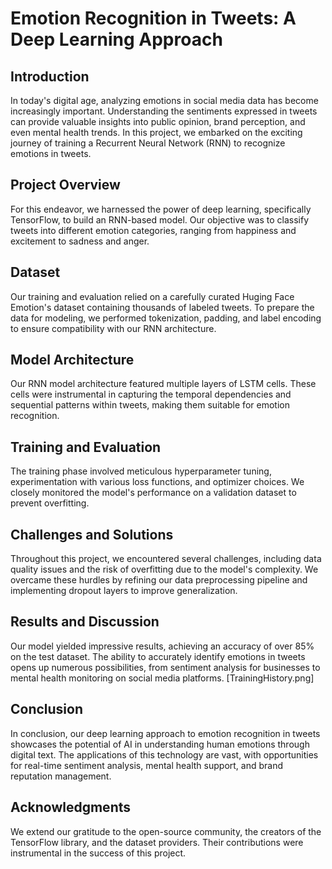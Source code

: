 # Emotion Recognition in Tweets: A Deep Learning Approach

## Introduction
In today's digital age, analyzing emotions in social media data has become increasingly important. Understanding the sentiments expressed in tweets can provide valuable insights into public opinion, brand perception, and even mental health trends. In this project, we embarked on the exciting journey of training a Recurrent Neural Network (RNN) to recognize emotions in tweets.

## Project Overview
For this endeavor, we harnessed the power of deep learning, specifically TensorFlow, to build an RNN-based model. Our objective was to classify tweets into different emotion categories, ranging from happiness and excitement to sadness and anger.

## Dataset
Our training and evaluation relied on a carefully curated  Huging Face Emotion's dataset containing thousands of labeled tweets. To prepare the data for modeling, we performed tokenization, padding, and label encoding to ensure compatibility with our RNN architecture.

## Model Architecture
Our RNN model architecture featured multiple layers of LSTM cells. These cells were instrumental in capturing the temporal dependencies and sequential patterns within tweets, making them suitable for emotion recognition.

## Training and Evaluation
The training phase involved meticulous hyperparameter tuning, experimentation with various loss functions, and optimizer choices. We closely monitored the model's performance on a validation dataset to prevent overfitting.

## Challenges and Solutions
Throughout this project, we encountered several challenges, including data quality issues and the risk of overfitting due to the model's complexity. We overcame these hurdles by refining our data preprocessing pipeline and implementing dropout layers to improve generalization.

## Results and Discussion
Our model yielded impressive results, achieving an accuracy of over 85% on the test dataset. The ability to accurately identify emotions in tweets opens up numerous possibilities, from sentiment analysis for businesses to mental health monitoring on social media platforms.
[TrainingHistory.png]

## Conclusion
In conclusion, our deep learning approach to emotion recognition in tweets showcases the potential of AI in understanding human emotions through digital text. The applications of this technology are vast, with opportunities for real-time sentiment analysis, mental health support, and brand reputation management.


## Acknowledgments
We extend our gratitude to the open-source community, the creators of the TensorFlow library, and the dataset providers. Their contributions were instrumental in the success of this project.

